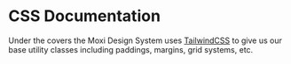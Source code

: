 # CSS Documentation

Under the covers the Moxi Design System uses [TailwindCSS](https://tailwindcss.com/) to give us our base utility classes including paddings, margins, grid systems, etc.
